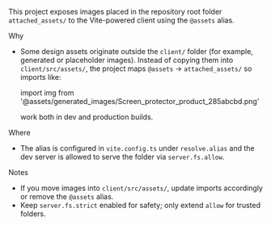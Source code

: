 This project exposes images placed in the repository root folder `attached_assets/` to the Vite-powered client using the `@assets` alias.

Why
- Some design assets originate outside the `client/` folder (for example, generated or placeholder images). Instead of copying them into `client/src/assets/`, the project maps `@assets` -> `attached_assets/` so imports like:

  import img from '@assets/generated_images/Screen_protector_product_285abcbd.png'

  work both in dev and production builds.

Where
- The alias is configured in `vite.config.ts` under `resolve.alias` and the dev server is allowed to serve the folder via `server.fs.allow`.

Notes
- If you move images into `client/src/assets/`, update imports accordingly or remove the `@assets` alias.
- Keep `server.fs.strict` enabled for safety; only extend `allow` for trusted folders.
